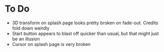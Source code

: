 # To Do

* 3D transform on splash page looks pretty broken on fade-out. Credits fold down weirdly
* Start button appears to blast off quicker than usual, but that might just be an illusion
* Cursor on splash page is very broken
